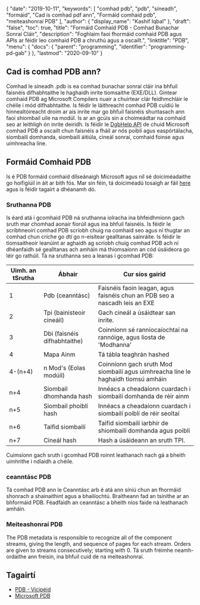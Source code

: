 {
  "date": "2019-10-11",
  "keywords": [
"comhad pdb",
"pdb",
"síneadh",
"formáid",
"Cad is comhad pdf ann",
"Formáid comhaid pdb",
"meiteashonraí PDB"
],
  "author": {
    "display_name": "Kashif Iqbal"
},
  "draft": "false",
  "toc": true,
  "title": "Formáid Comhaid PDB - Comhad Bunachar Sonraí Cláir",
  "description": "Foghlaim faoi fhormáid comhaid PDB agus APIs ar féidir leo comhaid PDB a chruthú agus a oscailt.",
  "linktitle": "PDB",
  "menu": {
    "docs": {
      "parent": "programming",
      "identifier": "programming-pd-gab"
}
},
  "lastmod": "2020-09-10"
}

## Cad is comhad PDB ann?

Comhad le síneadh .pdb is ea comhad bunachar sonraí cláir ina bhfuil faisnéis dífhabhtaithe le haghaidh inrite tiomsaithe (EXE/DLL). Gintear comhaid PDB ag Microsoft Compilers nuair a chuirtear clár feidhmchláir le chéile i mód dífhabhtaithe. Is féidir le láithreacht comhad PDB cuidiú le hinnealtóireacht droim ar ais inrite mar go bhfuil faisnéis shuntasach ann faoi shiombail uile na modúl. Is ar an gcúis sin a choimeádtar na comhaid seo ar leithligh ón inrite deiridh. Is féidir le [DgbHelp API](https://learn.microsoft.com/en-us/windows/win32/debug/dbghelp-functions) de chuid Microsoft comhad PDB a oscailt chun faisnéis a fháil ar nós poiblí agus easpórtálacha, siombailí domhanda, siombailí áitiúla, cineál sonraí, comhaid foinse agus uimhreacha líne.

## Formáid Comhaid PDB

Is é PDB formáid comhaid dílseánaigh Microsoft agus níl sé doiciméadaithe go hoifigiúil in áit ar bith fós. Mar sin féin, tá doiciméadú tosaigh ar fáil [here](https://github.com/Microsoft/microsoft-pdb) agus is féidir tagairt a dhéanamh dó.

### Sruthanna PDB

Is éard atá i gcomhaid PDB ná sruthanna iolracha ina bhfeidhmíonn gach sruth mar chomhad aonair fíorúil agus ina bhfuil faisnéis. Is féidir le scríbhneoirí comhad PDB scríobh chuig na comhaid seo agus ní thugtar an comhad chun críche go dtí go n-eisítear gealltanas sainráite. Is féidir le tiomsaitheoir leanúint ar aghaidh ag scríobh chuig comhad PDB ach ní dhéanfaidh sé gealltanas ach amháin má thiomsaíonn an cód úsáideora go léir go rathúil. Tá na sruthanna seo a leanas i gcomhad PDB:

|Uimh. an tSrutha |Ábhair |Cur síos gairid|
---|---|---|
|1| Pdb (ceanntásc) |Faisnéis faoin leagan, agus faisnéis chun an PDB seo a nascadh leis an EXE|
|2| Tpi (bainisteoir cineáil) |Gach cineál a úsáidtear san inrite.|
|3| Dbi (faisnéis dífhabhtaithe) |Coinníonn sé ranníocaíochtaí na rannóige, agus liosta de 'Modhanna'|
|4| Mapa Ainm| Tá tábla teaghrán hashed|
|4-(n+4)| n Mod's (Eolas modúil)| Coinníonn gach sruth Mod siombailí agus uimhreacha líne le haghaidh tiomsú amháin|
|n+4| Siombail dhomhanda hash| Innéacs a cheadaíonn cuardach i siombailí domhanda de réir ainm|
|n+5| Siombail phoiblí hash| Innéacs a cheadaíonn cuardach i siombailí poiblí de réir seoltaí|
|n+6| Taifid siombailí| Taifid siombailí iarbhír de shiombailí domhanda agus poiblí|
|n+7| Cineál hash| Hash a úsáideann an sruth TPI.|

Cuimsíonn gach sruth i gcomhad PDB roinnt leathanach nach gá a bheith uimhrithe i ndiaidh a chéile.

### ceanntásc PDB

Tá comhad PDB ann le Ceanntásc arb é atá ann síniú chun an fhormáid shonrach a shainaithint agus a bhailíochtú. Braitheann fad an tsínithe ar an bhformáid PDB. Féadfaidh an ceanntásc a bheith níos faide ná leathanach amháin.

### Meiteashonraí PDB
The PDB metadata is responsible to recognize all of the component streams, giving the length, and sequence of pages for each stream. Orders are given to streams consecutively; starting with 0. Tá sruth fréimhe neamh-ordaithe ann freisin, ina bhfuil cuid de na meiteashonraí.

## Tagairtí
 * [PDB - Vicipéid]( https://ga.wikipedia.org/wiki/Program_database)
 * [Microsoft PDB]( https://github.com/Microsoft/microsoft-pdb)


